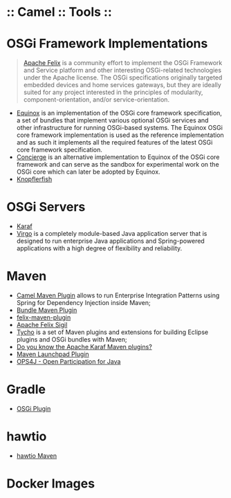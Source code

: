 ﻿:: Camel :: Tools ::
====================

# OSGi Framework Implementations

> [Apache Felix](http://felix.apache.org/) is a community effort to implement the OSGi Framework and Service platform and other interesting OSGi-related technologies under the Apache license. The OSGi specifications originally targeted embedded devices and home services gateways, but they are ideally suited for any project interested in the principles of modularity, component-orientation, and/or service-orientation.
- [Equinox](http://www.eclipse.org/equinox/) is an implementation of the OSGi core framework specification, a set of bundles that implement various optional OSGi services and other infrastructure for running OSGi-based systems. The Equinox OSGi core framework implementation is used as the reference implementation and as such it implements all the required features of the latest OSGi core framework specification.
- [Concierge](http://www.eclipse.org/proposals/rt.concierge/) is an alternative implementation to Equinox of the OSGi core framework and can serve as the sandbox for experimental work on the OSGi core which can later be adopted by Equinox.
- [Knopflerfish](http://www.knopflerfish.org/)

# OSGi Servers

- [Karaf](http://karaf.apache.org/)
- [Virgo](http://www.eclipse.org/virgo/) is a completely module-based Java application server that is designed to run enterprise Java applications and Spring-powered applications with a high degree of flexibility and reliability.

# Maven

- [Camel Maven Plugin](http://camel.apache.org/camel-maven-plugin.html) allows to run Enterprise Integration Patterns using Spring for Dependency Injection inside Maven;
- [Bundle Maven Plugin](http://felix.apache.org/components/bundle-plugin/index.html)
- [felix-maven-plugin](https://github.com/sn3d/felix-maven-plugin)
- [Apache Felix Sigil](http://felix.apache.org/documentation/subprojects/apache-felix-sigil.html)
- [Tycho](https://eclipse.org/tycho/) is a set of Maven plugins and extensions for building Eclipse plugins and OSGi bundles with Maven;
- [Do you know the Apache Karaf Maven plugins?](http://blog.nanthrax.net/2011/12/do-you-know-the-apache-karaf-maven-plugins/)
- [Maven Launchpad Plugin](http://sling.apache.org/site/maven-launchpad-plugin.html)
- [OPS4J - Open Participation for Java](https://github.com/ops4j)

# Gradle

- [OSGi Plugin](https://docs.gradle.org/current/userguide/osgi_plugin.html)

# hawtio

- [hawtio Maven](http://hawt.io/plugins/camel/)

# Docker Images

